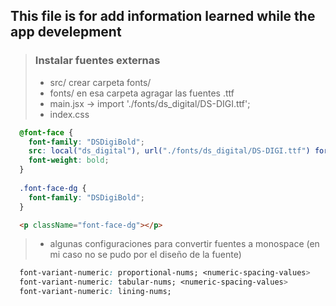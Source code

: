 ## This file is for add information learned while the app develepment

> ### Instalar fuentes externas
> * src/ crear carpeta fonts/
> * fonts/ en esa carpeta agragar las fuentes .ttf
> * main.jsx  -> import './fonts/ds_digital/DS-DIGI.ttf';
> * index.css
>> 
  ```css
    @font-face {
      font-family: "DSDigiBold";
      src: local("ds_digital"), url("./fonts/ds_digital/DS-DIGI.ttf") format("truetype");
      font-weight: bold;
    }
    
    .font-face-dg {
      font-family: "DSDigiBold";
    }
  ```
> 
  ```html
    <p className="font-face-dg"></p>
  ```
> * algunas configuraciones para convertir fuentes a monospace (en mi caso no se pudo por el diseño de la fuente)
```css
  font-variant-numeric: proportional-nums; <numeric-spacing-values>
  font-variant-numeric: tabular-nums; <numeric-spacing-values>
  font-variant-numeric: lining-nums;
```